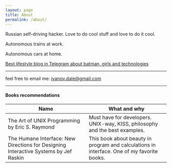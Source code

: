 ```yaml
---
layout: page
title: About
permalink: /about/
---
```


Russian self-driving hacker. Love to do cool stuff and love to do it cool.

Autonomous trains at work.

Autonomous cars at home.

[Best lifestyle blog in Telegram about batman, girls and technologies](https://t.me/shyandsadofeye)

<hr/>

feel free to email me: [ivanov.dale@gmail.com](mailto:ivanov.dale@gmail.com)

<hr/>

#### Books recommendations

| Name          | What and why     |
| ------------- |------------------|
| The Art of UNIX Programming by Eric S. Raymond    | Must have for developers. UNIX-way, KISS, philosophy and the best examples. |
| The Humane Interface: New Directions for Designing Interactive Systems by Jef Raskin | This book about beauty in program and calculations in interface. One of my favorite books. |


[jekyll-paper]: https://github.com/ghosind/Jekyll-Paper
[jekyll-paper-issues]: https://github.com/ghosind/Jekyll-Paper/issues
